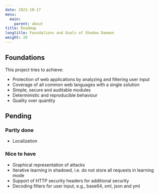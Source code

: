 ```yaml
---
date: 2021-10-17
menu:
  main:
    parent: about
title: Roadmap
longtitle: Foundations and Goals of Shadow Daemon
weight: 20
---
```


## Foundations

This project tries to achieve:

 * Protection of web applications by analyzing and filtering user input
 * Coverage of all common web languages with a single solution
 * Simple, secure and auditable modules
 * Deterministic and reproducible behaviour
 * Quality over quantity

## Pending

### Partly done

 * Localization

### Nice to have

 * Graphical representation of attacks
 * Iterative learning in shadowd, i.e. do not store all requests in learning mode
 * Support of HTTP security headers for additional security
 * Decoding filters for user input, e.g., base64, xml, json and yml
